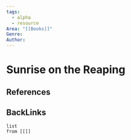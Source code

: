 ```yaml
---
tags:
  - alpha
  - resource
Area: "[[Books]]"
Genre:
Author:
---
```

# Sunrise on the Reaping



## References



## BackLinks

```dataview
list
from [[]]
```

